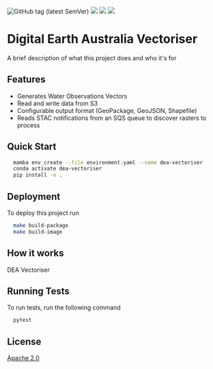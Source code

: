 ![GitHub tag (latest SemVer)](https://img.shields.io/github/v/tag/GeoscienceAustralia/dea-vectoriser?label=latest%20version)
[![](https://img.shields.io/codecov/c/github/GeoscienceAustralia/dea-vectoriser)](https://codecov.io/gh/GeoscienceAustralia/dea-vectoriser)
[![](https://img.shields.io/docker/image-size/geoscienceaustralia/dea-vectoriser)](https://hub.docker.com/r/geoscienceaustralia/dea-vectoriser)
[![](https://img.shields.io/docker/v/geoscienceaustralia/dea-vectoriser)](https://hub.docker.com/r/geoscienceaustralia/dea-vectoriser)

# Digital Earth Australia Vectoriser

A brief description of what this project does and who it's for


## Features

- Generates Water Observations Vectors
- Read and write data from S3
- Configurable output format (GeoPackage, GeoJSON, Shapefile)
- Reads STAC notifications from an SQS queue to discover rasters to process

## Quick Start



``` bash
  mamba env create --file environment.yaml --name dea-vectoriser
  conda activate dea-vectoriser
  pip install -e .
```

  
## Deployment



To deploy this project run

```bash
  make build-package
  make build-image
```

## How it works

DEA Vectoriser

  

  
## Running Tests

To run tests, run the following command

```bash
  pytest
```

  
## License

[Apache 2.0](https://choosealicense.com/licenses/apache-2.0/)

  

